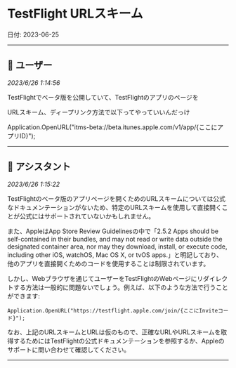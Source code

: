 # TestFlight URLスキーム

日付: 2023-06-25

---

## 👤 ユーザー
*2023/6/26 1:14:56*

TestFlightでベータ版を公開していて、TestFlightのアプリのページを

URLスキーム、ディープリンク方法で以下ってやっていいんだっけ

Application.OpenURL("itms-beta://beta.itunes.apple.com/v1/app/{ここにアプリID}");

---

## 🤖 アシスタント
*2023/6/26 1:15:22*

TestFlightのベータ版のアプリページを開くためのURLスキームについては公式なドキュメンテーションがないため、特定のURLスキームを使用して直接開くことが公式にはサポートされていないかもしれません。

また、AppleはApp Store Review Guidelinesの中で「2.5.2 Apps should be self-contained in their bundles, and may not read or write data outside the designated container area, nor may they download, install, or execute code, including other iOS, watchOS, Mac OS X, or tvOS apps.」と明記しており、他のアプリを直接開くためのコードを使用することは制限されています。

しかし、Webブラウザを通じてユーザーをTestFlightのWebページにリダイレクトする方法は一般的に問題ないでしょう。例えば、以下のような方法で行うことができます:

```
Application.OpenURL("https://testflight.apple.com/join/{ここにInviteコード}");
```

なお、上記のURLスキームとURLは仮のもので、正確なURLやURLスキームを取得するためにはTestFlightの公式ドキュメンテーションを参照するか、Appleのサポートに問い合わせて確認してください。

---
